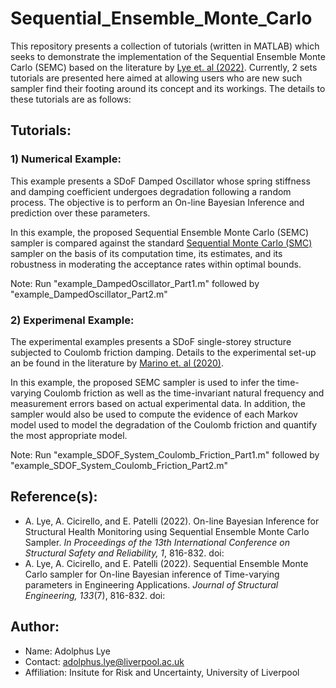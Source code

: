 # Sequential_Ensemble_Monte_Carlo
This repository presents a collection of tutorials (written in MATLAB) which seeks to demonstrate the implementation of the Sequential Ensemble Monte Carlo (SEMC) based on the literature by [Lye et. al (2022)](). Currently, 2 sets tutorials are presented here aimed at allowing users who are new such sampler find their footing around its concept and its workings. The details to these tutorials are as follows:

## Tutorials:

### 1) Numerical Example:
This example presents a SDoF Damped Oscillator whose spring stiffness and damping coefficient undergoes degradation following a random process. The objective is to perform an On-line Bayesian Inference and prediction over these parameters.

In this example, the proposed Sequential Ensemble Monte Carlo (SEMC) sampler is compared against the standard [Sequential Monte Carlo (SMC)](https://www.jstor.org/stable/4140600) sampler on the basis of its computation time, its estimates, and its robustness in moderating the acceptance rates within optimal bounds.

Note: Run "example_DampedOscillator_Part1.m" followed by "example_DampedOscillator_Part2.m"

### 2) Experimenal Example:
The experimental examples presents a SDoF single-storey structure subjected to Coulomb friction damping. Details to the experimental set-up an be found in the literature by [Marino et. al (2020)](https://doi.org/10.1007/s11071-019-05443-2).

In this example, the proposed SEMC sampler is used to infer the time-varying Coulomb friction as well as the time-invariant natural frequency and measurement errors based on actual experimental data. In addition, the sampler would also be used to compute the evidence of each Markov model used to model the degradation of the Coulomb friction and quantify the most appropriate model.

Note: Run "example_SDOF_System_Coulomb_Friction_Part1.m" followed by "example_SDOF_System_Coulomb_Friction_Part2.m"

## Reference(s):
* A. Lye, A. Cicirello, and E. Patelli (2022). On-line Bayesian Inference for Structural Health Monitoring using Sequential Ensemble Monte Carlo Sampler. *In Proceedings of the 13th International Conference on Structural Safety and Reliability, 1*, 816-832. doi: 
* A. Lye, A. Cicirello, and E. Patelli (2022). Sequential Ensemble Monte Carlo sampler for On-line Bayesian inference of Time-varying parameters in Engineering Applications. *Journal of Structural Engineering, 133*(7), 816-832. doi: 

## Author:
* Name: Adolphus Lye
* Contact: adolphus.lye@liverpool.ac.uk
* Affiliation: Insitute for Risk and Uncertainty, University of Liverpool
